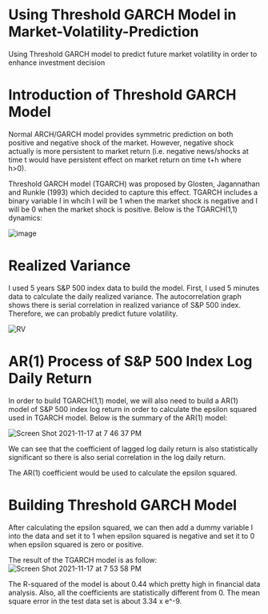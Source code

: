 # Using Threshold GARCH Model in Market-Volatility-Prediction
Using Threshold GARCH model to predict future market volatility in order to enhance investment decision

# Introduction of Threshold GARCH Model 
Normal ARCH/GARCH model provides symmetric prediction on both positive and negative shock of the market. However, negative shock actually is more persistent to market return (i.e. negative news/shocks at time t would have persistent effect on market return on time t+h where h>0).

Threshold GARCH model (TGARCH) was proposed by Glosten, Jagannathan and Runkle (1993) which decided to capture this effect. TGARCH includes a binary variable I in whcih I will be 1 when the market shock is negative and I will be 0 when the market shock is positive. Below is the TGARCH(1,1) dynamics:

![image](https://user-images.githubusercontent.com/80605152/142313495-ef0f2b05-dea9-4d89-9fcf-04101eefbf53.png)

# Realized Variance 
I used 5 years S&P 500 index data to build the model. First, I used 5 minutes data to calculate the daily realized variance. The autocorrelation graph shows there is serial correlation in realized variance of S&P 500 index. Therefore, we can probably predict future volatility.

![RV](https://user-images.githubusercontent.com/80605152/142336568-3a5a39c7-5f34-4ec0-825f-f821652bc804.jpg)

# AR(1) Process of S&P 500 Index Log Daily Return
In order to build TGARCH(1,1) model, we will also need to build a AR(1) model of  S&P 500 index log return in order to calculate the epsilon squared used in TGARCH model. Below is the summary of the AR(1) model:

![Screen Shot 2021-11-17 at 7 46 37 PM](https://user-images.githubusercontent.com/80605152/142336215-82f009ef-3538-4649-8316-574953d63ea6.png)

We can see that the coefficient of lagged log daily return is also statistically significant so there is also serial correlation in the log daily return.

The AR(1) coefficient would be used to calculate the epsilon squared.

# Building Threshold GARCH Model
After calculating the epsilon squared, we can then add a dummy variable I into the data and set it to 1 when epsilon squared is negative and set it to 0 when epsilon squared is zero or positive.

The result of the TGARCH model is as follow:
![Screen Shot 2021-11-17 at 7 53 58 PM](https://user-images.githubusercontent.com/80605152/142336917-4d0bdd93-2f31-4a69-8a13-de836db875e7.png)

The R-squared of the model is about 0.44 which pretty high in financial data analysis. Also, all the coefficients are statistically different from 0. The mean square error in the test data set is about 3.34 x e^-9.
